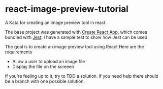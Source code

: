 # react-image-preview-tutorial
A Kata for creating an image preview tool in react.

The base project was generated with [Create React App](https://github.com/facebook/create-react-app), which comes bundled with [Jest](https://jestjs.io/docs/en/tutorial-react).  I have a sample test to show how Jest can be used.

The goal is to create an image preview tool using React
Here are the requirements
* Allow a user to upload an image file
* Display the file on the screeen

If you're feeling up to it, try to TDD a solution.
If you need help there should be a branch with one possible solution.